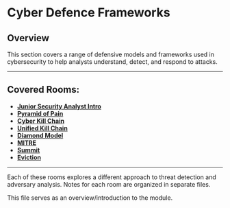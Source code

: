 # Cyber Defence Frameworks

## Overview

This section covers a range of defensive models and frameworks used in cybersecurity to help analysts understand, detect, and respond to attacks.

---

## Covered Rooms:

- [**Junior Security Analyst Intro**](01_Junior_Security_Analyst_Intro.md)
- [**Pyramid of Pain**](02_Pyramid_of_Pain.md)
- [**Cyber Kill Chain**](03_Cyber_Kill_Chain.md)
- [**Unified Kill Chain**](04_Unified_Kill_Chain.md)
- [**Diamond Model**](05_Diamond_Model.md)
- [**MITRE**](06_MITRE.md)
- [**Summit**](07_Summit.md)
- [**Eviction**](08_Eviction.md)


---

Each of these rooms explores a different approach to threat detection and adversary analysis. Notes for each room are organized in separate files.

This file serves as an overview/introduction to the module.
